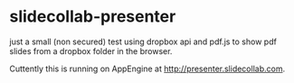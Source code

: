 slidecollab-presenter
=====================

just a small (non secured) test using dropbox api and pdf.js to show pdf slides from a dropbox folder in the browser.

Cuttently this is running on AppEngine at  http://presenter.slidecollab.com.